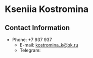 # Kseniia Kostromina

## Contact Information
* Phone: +7 937 937
    * E-mail: kostromina_k@bk.ru
    * Telegram:
